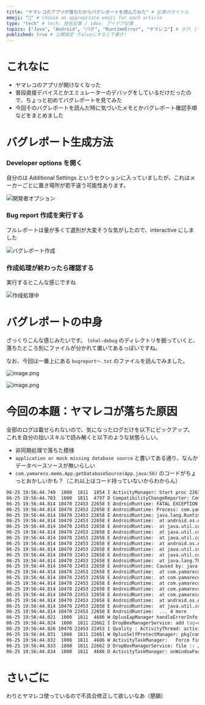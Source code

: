 ```yaml
---
title: "ヤマレコのアプリが落ちたからバグレポートを読んでみた" # 記事のタイトル
emoji: "🐞" # Choose an appropriate emoji for each article
type: "tech" # tech: 技術記事 / idea: アイデア記事
topics: ["Java", "Android", "バグ", "RuntimeError", "ヤマレコ"] # タグ。["markdown", "rust", "aws"]のように指定する
published: true # 公開設定（falseにすると下書き）
---
```

# これなに

- ヤマレコのアプリが開けなくなった
- 普段直接デバイスとかエミュレーターのデバッグをしているだけだったので、ちょっと初めてバグレポートを見てみた
- 今回そのバグレポートを読んだ時に気づいたメモとかバグレポート確認手順などをまとめました

# バグレポート生成方法

### Developer options を開く

自分のは Additional Settings というセクションに入っていましたが、これはメーカーごとに置き場所が若干違う可能性あります。

![開発者オプション](https://qiita-image-store.s3.ap-northeast-1.amazonaws.com/0/2819748/e9f07a2d-f02c-4181-973c-2165f33fe5fc.jpeg)

### Bug report 作成を実行する

フルレポートは量が多くて選別が大変そうな気がしたので、interactive にしました

![バグレポート作成](https://qiita-image-store.s3.ap-northeast-1.amazonaws.com/0/2819748/dc19ee7c-a2ec-487e-ac09-387db732c68b.jpeg)

### 作成処理が終わったら確認する

実行するとこんな感じですね

![作成処理中](https://qiita-image-store.s3.ap-northeast-1.amazonaws.com/0/2819748/b3b32e76-d2da-4ce9-b97e-f33c33735258.jpeg)

# バグレポートの中身

ざっくりこんな感じみたいです。
`lshal-debug` のディレクトリを掘っていくと、落ちたところ別にファイルが分かれて置いてあるっぽいですね。

なお、今回は一番上にある `bugreport〜.txt` のファイルを読んでみました。

![image.png](https://qiita-image-store.s3.ap-northeast-1.amazonaws.com/0/2819748/d166d458-c230-436f-b7b1-c43552640375.png)

![image.png](https://qiita-image-store.s3.ap-northeast-1.amazonaws.com/0/2819748/89532a9a-aa91-4e60-b448-140a4e2ba8a6.png)

# 今回の本題：ヤマレコが落ちた原因

全部のログは載せられないので、気になったログだけを以下にピックアップ。
これを自分の拙いスキルで読み解くと以下のような状態らしい。

- 非同期処理で落ちた模様
- `application or mock missing database source` と書いてある通り、なんかデータベースソースが無いらしい
- `com.yamareco.memo.App.getDatabaseSource(App.java:56)` のコードがちょっとおかしいかも？（これ以上はコード持っていないからわからん）

```zsh
06-25 19:56:44.749  1000  1811  1854 I ActivityManager: Start proc 22631:com.google.android.webview:sandboxed_process0:org.chromium.content.app.SandboxedProcessService0:0/u0i963 for  {com.yamareco.memo/org.chromium.content.app.SandboxedProcessService0:0}
06-25 19:56:44.783  1000  1811  4797 D CompatibilityChangeReporter: Compat change id reported: 319212206; UID 10470; state: DISABLED
06-25 19:56:44.814 10470 22453 22658 E AndroidRuntime: FATAL EXCEPTION: AsyncTask #1
06-25 19:56:44.814 10470 22453 22658 E AndroidRuntime: Process: com.yamareco.memo, PID: 22453
06-25 19:56:44.814 10470 22453 22658 E AndroidRuntime: java.lang.RuntimeException: An error occurred while executing doInBackground()
06-25 19:56:44.814 10470 22453 22658 E AndroidRuntime: 	at android.os.AsyncTask$4.done(AsyncTask.java:415)
06-25 19:56:44.814 10470 22453 22658 E AndroidRuntime: 	at java.util.concurrent.FutureTask.finishCompletion(FutureTask.java:381)
06-25 19:56:44.814 10470 22453 22658 E AndroidRuntime: 	at java.util.concurrent.FutureTask.setException(FutureTask.java:250)
06-25 19:56:44.814 10470 22453 22658 E AndroidRuntime: 	at java.util.concurrent.FutureTask.run(FutureTask.java:269)
06-25 19:56:44.814 10470 22453 22658 E AndroidRuntime: 	at android.os.AsyncTask$SerialExecutor$1.run(AsyncTask.java:305)
06-25 19:56:44.814 10470 22453 22658 E AndroidRuntime: 	at java.util.concurrent.ThreadPoolExecutor.runWorker(ThreadPoolExecutor.java:1145)
06-25 19:56:44.814 10470 22453 22658 E AndroidRuntime: 	at java.util.concurrent.ThreadPoolExecutor$Worker.run(ThreadPoolExecutor.java:644)
06-25 19:56:44.814 10470 22453 22658 E AndroidRuntime: 	at java.lang.Thread.run(Thread.java:1012)
06-25 19:56:44.814 10470 22453 22658 E AndroidRuntime: Caused by: java.lang.RuntimeException: application or mock missing database source
06-25 19:56:44.814 10470 22453 22658 E AndroidRuntime: 	at com.yamareco.memo.App.getDatabaseSource(App.java:56)
06-25 19:56:44.814 10470 22453 22658 E AndroidRuntime: 	at com.yamareco.memo.model.helpers.DatabaseManager.<init>(DatabaseManager.java:33)
06-25 19:56:44.814 10470 22453 22658 E AndroidRuntime: 	at com.yamareco.memo.io.DataManager.init(DataManager.java:139)
06-25 19:56:44.814 10470 22453 22658 E AndroidRuntime: 	at com.yamareco.memo.util.InitialHelper$InitAsyncTask.doInBackground(InitialHelper.java:103)
06-25 19:56:44.814 10470 22453 22658 E AndroidRuntime: 	at com.yamareco.memo.util.InitialHelper$InitAsyncTask.doInBackground(InitialHelper.java:81)
06-25 19:56:44.814 10470 22453 22658 E AndroidRuntime: 	at android.os.AsyncTask$3.call(AsyncTask.java:394)
06-25 19:56:44.814 10470 22453 22658 E AndroidRuntime: 	at java.util.concurrent.FutureTask.run(FutureTask.java:264)
06-25 19:56:44.814 10470 22453 22658 E AndroidRuntime: 	... 4 more
06-25 19:56:44.821  1000  1811  4686 W OplusEapManager handleErrorInfo sendEvent: : com.yamareco.memo Crashed
06-25 19:56:44.824  1000  1811 22662 I DropBoxManagerService: add tag=data_app_crash isTagEnabled=true flags=0x2
06-25 19:56:44.826 10470 22453 22453 I Quality : ActivityThread: activityStart delay 373 com.yamareco.memo 22453
06-25 19:56:44.831  1000  1811 22661 W OplusSelfProtectManager: pkg[com.oplus.crashbox] not in policy list
06-25 19:56:44.832  1000  1811  4686 W ActivityTaskManager:   Force finishing activity com.yamareco.memo/.ui.StartViewActivity
06-25 19:56:44.833  1000  1811 22662 D DropBoxManagerService: file :: /data/system/dropbox/data_app_crash@1750849004825.txt
06-25 19:56:44.834  1000  1811  4686 D ActivityTaskManager: onWindowFocusChanged Task{99ce6d2 #6 type=home I=com.android.launcher/.Launcher U=0 rootTaskId=1 visible=true visibleRequested=false mode=fullscreen translucent=true sz=1} would transfer to compact
```

# さいごに

わりとヤマレコ使っているので不具合修正して欲しいなあ（懇願）
